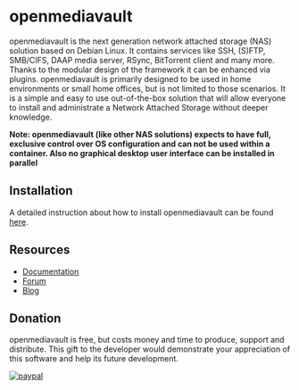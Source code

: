 # openmediavault
openmediavault is the next generation network attached storage (NAS) solution based on Debian Linux. It contains services like SSH, (S)FTP, SMB/CIFS, DAAP media server, RSync, BitTorrent client and many more. Thanks to the modular design of the framework it can be enhanced via plugins. openmediavault is primarily designed to be used in home environments or small home offices, but is not limited to those scenarios. It is a simple and easy to use out-of-the-box solution that will allow everyone to install and administrate a Network Attached Storage without deeper knowledge.

**Note: openmediavault (like other NAS solutions) expects to have full, exclusive control over OS configuration and can not be used within a container. Also no graphical desktop user interface can be installed in parallel**

## Installation
A detailed instruction about how to install openmediavault can be found [here](https://docs.openmediavault.org/en/stable/installation/index.html). 

## Resources
- [Documentation](https://docs.openmediavault.org)
- [Forum](https://forum.openmediavault.org)
- [Blog](https://blog.openmediavault.org)

## Donation

openmediavault is free, but costs money and time to produce, support and distribute. This gift to the developer would demonstrate your appreciation of this software and help its future development.

[![paypal](https://www.paypalobjects.com/en_US/i/btn/btn_donateCC_LG.gif)](https://www.paypal.com/cgi-bin/webscr?cmd=_s-xclick&hosted_button_id=95MF5UQ66PW2E&source=url)
